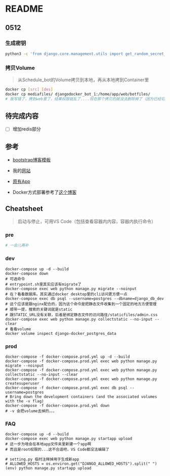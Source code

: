 # README

## 0512 

### 生成密钥

```bash
python3 -c 'from django.core.management.utils import get_random_secret_key; print(get_random_secret_key())'
```

### 拷贝Volume

> 从Schedule_bot的Volume拷贝到本地，再从本地拷到Container里

```bash
docker cp [src] [des]
docker cp mediafiles/ djangodocker_bot_1:/home/app/web/botfiles/
# 我写错了，拷到web里了，结果权限就乱了....现在那个拷贝的就没法删除掉了（因为已经切换到appuser用户了）
```


## 待完成内容

- [ ] 增加redis部分

## 参考

- [bootstrap博客模板](https://djangocentral.com/building-a-blog-application-with-django/)

- 我的[网站](https://www.frankscarlet.pro/)

- [原有App](https://github.com/FrankScarlet/Django_Apps)

-  Docker方式部署参考了[这个博客](https://testdriven.io/blog/dockerizing-django-with-postgres-gunicorn-and-nginx/)


## Cheatsheet

> 启动与停止，可用VS Code（包括查看容器内内容，容器内执行命令）

### pre

```bash
# 一会儿再补
```


### dev

```shell
docker-compose up -d --build
docker-compose down
# 可选命令
# entrypoint.sh里其实应该有migrate了
docker-compose exec web python manage.py migrate --noinput 
# 在？看看数据库。其实通过docker desktop里的cli访问更方便一点
docker-compose exec db psql --username=postgres --dbname=django_db_dev 
# 这个应该是跟nginx配合的，因为这个命令是把静态文件收集到一个固定的地方方便管理
# 顺带一提，搜索的关键词就是static
# 跟STATIC_URL没有关联，后者是绑定静态文件的访问路径/staticfiles/admin.css
docker-compose exec web python manage.py collectstatic --no-input --clear
# 看看volume
docker volume inspect django-docker_postgres_data
```

### prod

```shell
docker-compose -f docker-compose.prod.yml up -d --build
docker-compose -f docker-compose.prod.yml exec web python manage.py migrate --noinput
docker-compose -f docker-compose.prod.yml exec web python manage.py collectstatic --no-input --clear
docker-compose -f docker-compose.prod.yml exec web python manage.py createsuperuser
docker-compose -f docker-compose.prod.yml exec db psql --username=postgres
# Bring down the development containers (and the associated volumes with the -v flag)
docker-compose -f docker-compose.prod.yml down
# -v 会把volume去掉的，，，
```



### FAQ

```shell
docker-compose up -d --build
docker-compose exec web python manage.py startapp upload
# 这一步为啥会在本地app文件夹里新建一个app啊
# 而且是root权限的...这不合适吧，VS Code都没法编辑了

# setting.py 临时注释掉用于生成新app
# ALLOWED_HOSTS = os.environ.get("DJANGO_ALLOWED_HOSTS").split(" ")
(env) python manage.py startapp upload
```

